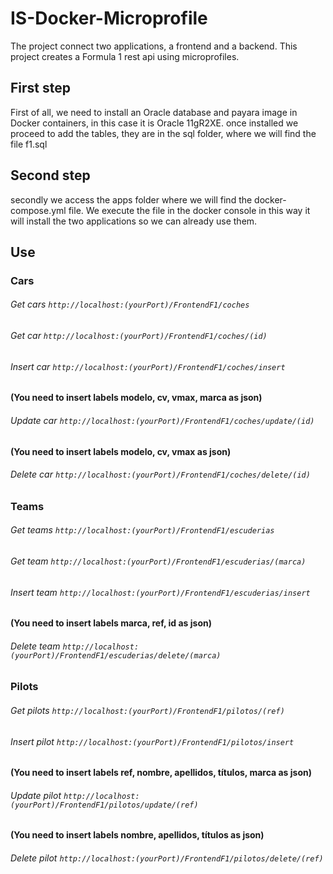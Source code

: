 # IS-Docker-Microprofile

The project connect two applications, a frontend and a backend. This project creates a Formula 1 rest api using microprofiles.

## First step
First of all, we need to install an Oracle database and payara image in Docker containers, in this case it is Oracle 11gR2XE.
once installed we proceed to add the tables, they are in the sql folder, where we will find the file f1.sql

## Second step
secondly we access the apps folder where we will find the docker-compose.yml file. We execute the file in the docker console in this way it will install the two applications so we can already use them.

## Use

### Cars

###### Get cars `http://localhost:(yourPort)/FrontendF1/coches`

###### Get car `http://localhost:(yourPort)/FrontendF1/coches/(id)`

###### Insert car `http://localhost:(yourPort)/FrontendF1/coches/insert` 
**(You need to insert labels modelo, cv, vmax, marca as json)**

###### Update car `http://localhost:(yourPort)/FrontendF1/coches/update/(id)` 
**(You need to insert labels modelo, cv, vmax as json)**

###### Delete car `http://localhost:(yourPort)/FrontendF1/coches/delete/(id)`

### Teams

###### Get teams `http://localhost:(yourPort)/FrontendF1/escuderias`

###### Get team `http://localhost:(yourPort)/FrontendF1/escuderias/(marca)`

###### Insert team `http://localhost:(yourPort)/FrontendF1/escuderias/insert` 
**(You need to insert labels marca, ref, id as json)**

###### Delete team `http://localhost:(yourPort)/FrontendF1/escuderias/delete/(marca)`

### Pilots

###### Get pilots `http://localhost:(yourPort)/FrontendF1/pilotos/(ref)`

###### Insert pilot `http://localhost:(yourPort)/FrontendF1/pilotos/insert`
**(You need to insert labels ref, nombre, apellidos, títulos, marca as json)**

###### Update pilot `http://localhost:(yourPort)/FrontendF1/pilotos/update/(ref)` 
**(You need to insert labels nombre, apellidos, títulos as json)**

###### Delete pilot `http://localhost:(yourPort)/FrontendF1/pilotos/delete/(ref)`
